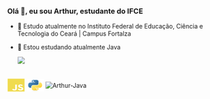 ### Olá 👋, eu sou Arthur, estudante do IFCE
- 🔭 Estudo atualmente no Instituto Federal de Educação, Ciência e Tecnologia do Ceará | Campus Fortalza
- 🌱 Estou estudando atualmente Java

  <picture>
  <source
    srcset="https://github-readme-stats.vercel.app/api?username=ArthurDevA&show_icons=true&theme=dark"
    media="(prefers-color-scheme: dark)"
  />
  <source
    srcset="https://github-readme-stats.vercel.app/api?username=ArthurDevA&show_icons=true"
    media="(prefers-color-scheme: light), (prefers-color-scheme: no-preference)"
  />
  <img src="https://github-readme-stats.vercel.app/api?username=ArthurDevA&show_icons=true" />
  </picture>

  
<div style="display: inline_block"><br>
  <img align="center" alt="Arthur-Js" height="30" width="40" src="https://raw.githubusercontent.com/devicons/devicon/master/icons/javascript/javascript-plain.svg">
  <img align="center" alt="Arthur-Python" height="30" width="40" src="https://raw.githubusercontent.com/devicons/devicon/master/icons/python/python-original.svg">
  <img align="center" alt="Arthur-Java" height="30" width="40" src="https://raw.githubusercontent.com/devicons/devicon/master/icons/csharp/java-original.svg">
</div>
